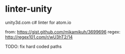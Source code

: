 linter-unity
============
unity3d.com c# linter for atom.io

from:
https://gist.github.com/mikamikuh/3699696
regex:
http://regex101.com/r/wU3hT2/14

TODO: fix hard coded paths
